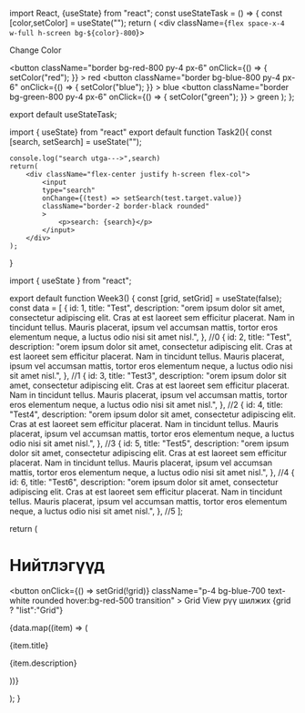 import React, {useState} from "react"; 
const useStateTask = () => {
const [color,setColor] = useState("");
  return (
    <div className={`flex space-x-4 w-full h-screen bg-${color}-800`}>
      <p>Change Color</p>
      <button className="border bg-red-800 py-4 px-6"
      onClick={() => {
        setColor("red");
      }}
      >
       red
      </button>
      <button className="border bg-blue-800 py-4 px-6"
      onClick={() => {
        setColor("blue");
      }}
      >
       blue
      </button>
      <button className="border bg-green-800 py-4 px-6"
      onClick={() => {
        setColor("green");
      }}
      >
       green
      </button> 
    </div>
  );
};

export default useStateTask;

import { useState} from "react"
export default function Task2(){
    const [search, setSearch] = useState("");

    console.log("search utga--->",search)
    return(
        <div className="flex-center justify h-screen flex-col">
            <input
            type="search"
            onChange={(test) => setSearch(test.target.value)}
            className="border-2 border-black rounded"        
            >
                <p>search: {search}</p>
            </input>
        </div>
    );
}



import { useState } from "react";

export default function Week3() {
  const [grid, setGrid] = useState(false);
  const data = [
    {
      id: 1,
      title: "Test",
      description:
        "orem ipsum dolor sit amet, consectetur adipiscing elit. Cras at est laoreet sem efficitur placerat. Nam in tincidunt tellus. Mauris placerat, ipsum vel accumsan mattis, tortor eros elementum neque, a luctus odio nisi sit amet nisl.",
    }, //0
    {
      id: 2,
      title: "Test",
      description:
        "orem ipsum dolor sit amet, consectetur adipiscing elit. Cras at est laoreet sem efficitur placerat. Nam in tincidunt tellus. Mauris placerat, ipsum vel accumsan mattis, tortor eros elementum neque, a luctus odio nisi sit amet nisl.",
    }, //1
    {
      id: 3,
      title: "Test3",
      description:
        "orem ipsum dolor sit amet, consectetur adipiscing elit. Cras at est laoreet sem efficitur placerat. Nam in tincidunt tellus. Mauris placerat, ipsum vel accumsan mattis, tortor eros elementum neque, a luctus odio nisi sit amet nisl.",
    }, //2
    {
      id: 4,
      title: "Test4",
      description:
        "orem ipsum dolor sit amet, consectetur adipiscing elit. Cras at est laoreet sem efficitur placerat. Nam in tincidunt tellus. Mauris placerat, ipsum vel accumsan mattis, tortor eros elementum neque, a luctus odio nisi sit amet nisl.",
    }, //3
    {
      id: 5,
      title: "Test5",
      description:
        "orem ipsum dolor sit amet, consectetur adipiscing elit. Cras at est laoreet sem efficitur placerat. Nam in tincidunt tellus. Mauris placerat, ipsum vel accumsan mattis, tortor eros elementum neque, a luctus odio nisi sit amet nisl.",
    }, //4
    {
      id: 6,
      title: "Test6",
      description:
        "orem ipsum dolor sit amet, consectetur adipiscing elit. Cras at est laoreet sem efficitur placerat. Nam in tincidunt tellus. Mauris placerat, ipsum vel accumsan mattis, tortor eros elementum neque, a luctus odio nisi sit amet nisl.",
    }, //5
  ];

  return (
    <div className="p-8 m-6 bg-white">
      <div className="flex items-center justify-between m-6">
        <h1 className="text-4xl text-black style-bold ">Нийтлэгүүд</h1>
        <button
          onClick={() => setGrid(!grid)}
          className="p-4 bg-blue-700 text-white rounded hover:bg-red-500 transition"
        >
          Grid View рүү шилжих {grid ? "list":"Grid"}
        </button>
      </div>
<div className="h-screen">
<div className={`${grid == true ? "grid grid-cols-2 gap-6" : ""}`}>
        {data.map((item) => (
          <div className={`space-y-4 border-2 mb-4 p-2 rounded hover:bg-slate-300 text-black `}>
            <p>{item.title}</p>
            <p>{item.description}</p>
          </div>
        ))}
      </div>
    </div>
</div>
      
  );
}

